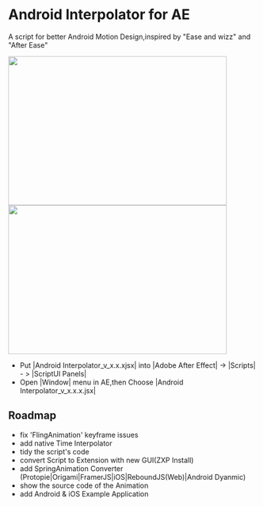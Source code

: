 # Android Interpolator for AE
A script for better Android Motion Design,inspired by "Ease and wizz" and "After Ease"

<img src="https://raw.githubusercontent.com/MartinRGB/AndroidInterpolator_AE/master/art/cover1.png" alt="" data-canonical-src="https://raw.githubusercontent.com/MartinRGB/AndroidInterpolator_AE/master/art/cover.png" width="441" height="300" />

<img src="https://raw.githubusercontent.com/MartinRGB/AndroidInterpolator_AE/master/art/cover2.png" alt="" data-canonical-src="https://raw.githubusercontent.com/MartinRGB/AndroidInterpolator_AE/master/art/cover.png" width="441" height="300" />

- Put |Android Interpolator_v_x.x.xjsx| into |Adobe After Effect| -> |Scripts| - > |ScriptUI Panels|
- Open |Window| menu in AE,then Choose |Android Interpolator_v_x.x.x.jsx|


## Roadmap

- fix 'FlingAnimation' keyframe issues
- add native Time Interpolator
- tidy the script's code 
- convert Script to Extension with new GUI(ZXP Install)
- add SpringAnimation Converter (Protopie|Origami|FramerJS|iOS|ReboundJS(Web)|Android Dyanmic)
- show the source code of the Animation
- add Android & iOS Example Application
